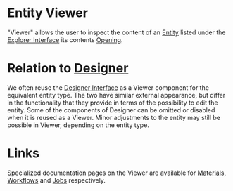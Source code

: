 # Entity Viewer

"Viewer" allows the user to inspect the content of an [Entity](../overview.md) listed under the [Explorer Interface](explorer.md) its contents [Opening](../actions/open-edit.md).

# Relation to [Designer](designer.md) 

We often reuse the [Designer Interface](designer.md) as a Viewer component for the equivalent entity type. The two have similar external appearance, but differ in the functionality that they provide in terms of the possibility to edit the entity. Some of the components of Designer can be omitted or disabled when it is reused as a Viewer. Minor adjustments to the entity may still be possible in Viewer, depending on the entity type. 

# Links

Specialized documentation pages on the Viewer are available for [Materials](/materials-designer/overview.md), [Workflows](/workflow-designer/overview.md) and [Jobs](/jobs-designer/overview.md) respectively.
